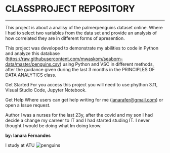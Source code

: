# CLASSPROJECT REPOSITORY

***

This project is about a analisy of the palmerpenguins dataset online. Where I had to   select two variables from the data set and provide an analysis of how correlated they are in different forms of apresention.

This project was developed to demonstrate my abilities to code in Python and analyze this database (https://raw.githubusercontent.com/mwaskom/seaborn-data/master/penguins.csv) using Python and VSC in different methods, after the guidance given during the last 3 months in the PRINCIPLES OF DATA ANALYTICS class.

Get Started
For you access this project you will need to use phython 3.11, Visual Studio Code, Jupyter Notebook.

Get Help
Where users can get help writing for me (ianarafer@gmail.com) or open a Issue request. 

Author
I was a nurses for the last 23y, after the covid and my son I had decide a change my carreer to IT and I had started studing IT. I never thought I would be doing what Im doing know.  

**by: Ianara Fernandes**

I study at ATU
![penguins](https://allisonhorst.github.io/palmerpenguins/reference/figures/culmen_depth.png)
